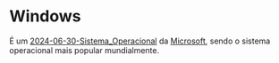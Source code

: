 # Windows
É um [2024-06-30-Sistema_Operacional](2024-06-30-Sistema_Operacional.md) da [Microsoft](Microsoft), sendo o sistema operacional mais popular mundialmente.